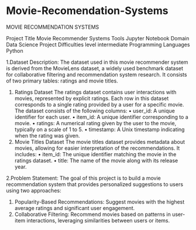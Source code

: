 # Movie-Recomendation-Systems
MOVIE RECOMMENDATION SYSTEMS

Project Title	Movie Recommender Systems
Tools	Jupyter Notebook
Domain	Data Science
Project Difficulties level	intermediate
Programming Languages	Python

1.Dataset Description:
The dataset used in this movie recommender system is derived from the MovieLens dataset, a widely used benchmark dataset for collaborative filtering and recommendation system research. It consists of two primary tables: ratings and movie titles.
1. Ratings Dataset
The ratings dataset contains user interactions with movies, represented by explicit ratings. Each row in this dataset corresponds to a single rating provided by a user for a specific movie. The dataset consists of the following columns:
•	user_id: A unique identifier for each user.
•	item_id: A unique identifier corresponding to a movie.
•	ratings: A numerical rating given by the user to the movie, typically on a scale of 1 to 5.
•	timestamp: A Unix timestamp indicating when the rating was given.
2. Movie Titles Dataset
The movie titles dataset provides metadata about movies, allowing for easier interpretation of the recommendations. It includes:
•	item_id: The unique identifier matching the movie in the ratings dataset.
•	title: The name of the movie along with its release year.




2.Problem Statement:
The goal of this project is to build a movie recommendation system that provides personalized suggestions to users using two approaches:
1.	Popularity-Based Recommendations: Suggest movies with the highest average ratings and significant user engagement.
2.	Collaborative Filtering: Recommend movies based on patterns in user-item interactions, leveraging similarities between users or items.
